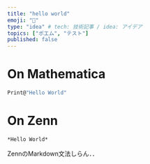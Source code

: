 ```yaml
---
title: "hello world"
emoji: "🌟"
type: "idea" # tech: 技術記事 / idea: アイデア
topics: ["ポエム", "テスト"]
published: false
---
```


# On Mathematica

```mathematica
Print@"Hello World"
``` 

# On Zenn

```markdown
*Hello World*
```

ZennのMarkdown文法しらん．．